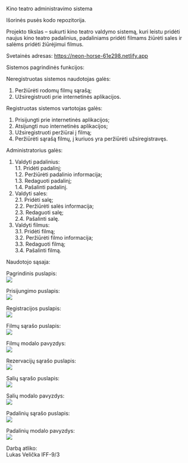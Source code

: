 Kino teatro administravimo sistema

Išorinės pusės kodo repozitorija.<br>

Projekto tikslas – sukurti kino teatro valdymo sistemą, kuri leistu pridėti naujus kino teatro padalinius, padaliniams pridėti filmams žiūrėti sales ir salėms pridėti žiūrėjimui filmus.<br>

Svetainės adresas: https://neon-horse-61e298.netlify.app<br>

Sistemos pagrindinės funkcijos:

Neregistruotas sistemos naudotojas galės:<br>
1.	Peržiūrėti rodomų filmų sąrašą;<br>
2.	Užsiregistruoti prie internetinės aplikacijos.<br>

Registruotas sistemos vartotojas galės:<br>
1.	Prisijungti prie internetinės aplikacijos;<br>
2.	Atsijungti nuo internetinės aplikacijos;<br>
3.	Užsiregistruoti peržiūrai į filmą;<br>
4.	Peržiūrėti sąrašą filmų, į kuriuos yra peržiūrėti užsiregistravęs.<br>

Administratorius galės:<br>
1.	Valdyti padalinius:<br>
      1.1.	Pridėti padalinį;<br>
      1.2.	Peržiūrėti padalinio informacija;<br>
      1.3.	Redaguoti padalinį;<br>
      1.4.	Pašalinti padalinį.<br>
2.	Valdyti sales:<br>
      2.1.	Pridėti salę;<br>
      2.2.	Peržiūrėti salės informacija;<br>
      2.3.	Redaguoti salę;<br>
      2.4.	Pašalinti salę.<br>
3.	Valdyti filmus:<br>
      3.1.	Pridėti filmą;<br>
      3.2.	Peržiūrėti filmo informacija;<br>
      3.3.	Redaguoti filmą;<br>
      3.4.	Pašalinti filmą.<br>

Naudotojo sąsaja:<br>

Pagrindinis puslapis:<br>
![](/wireframes/main_page.png)

Prisijungimo puslapis:<br>
![](/wireframes/login.png)

Registracijos puslapis:<br>
![](/wireframes/register.png)

Filmų sąrašo puslapis:<br>
![](/wireframes/movies_page.png)

Filmų modalo pavyzdys:<br>
![](/wireframes/movies_modal_example.png)

Rezervacijų sąrašo puslapis:<br>
![](/wireframes/reservations_page.png)

Salių sąrašo puslapis:<br>
![](/wireframes/halls_page.png)

Salių modalo pavyzdys:<br>
![](/wireframes/halls_modal_example.png)

Padalinių sąrašo puslapis:<br>
![](/wireframes/divisions_page.png)

Padalinių modalo pavyzdys:<br>
![](/wireframes/divisions_modal_example.png)

Darbą atliko:<br>
Lukas Velička IFF-9/3
